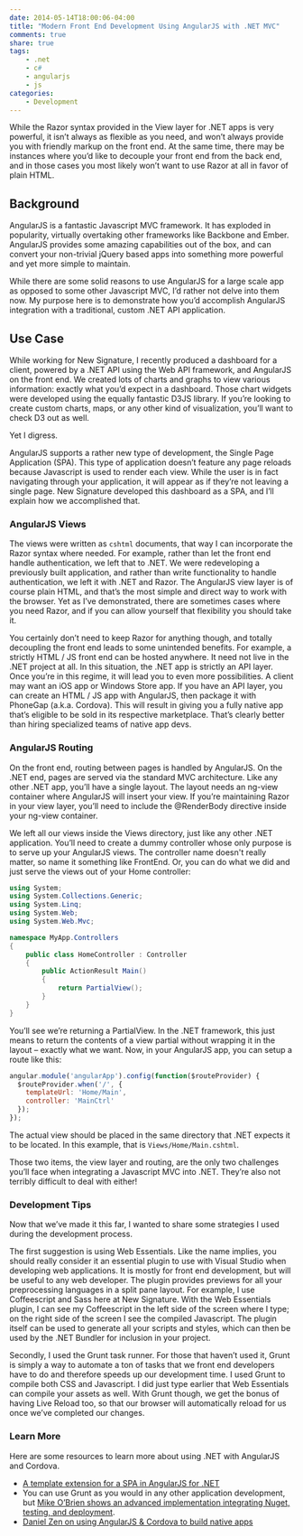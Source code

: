 ```yaml
---
date: 2014-05-14T18:00:06-04:00
title: "Modern Front End Development Using AngularJS with .NET MVC"
comments: true
share: true
tags:
    - .net
    - c#
    - angularjs
    - js
categories:
    - Development
---
```


While the Razor syntax provided in the View layer for .NET apps is very powerful, it isn’t always as flexible as you need, and won’t always provide you with friendly markup on the front end. At the same time, there may be instances where you’d like to decouple your front end from the back end, and in those cases you most likely won’t want to use Razor at all in favor of plain HTML.

## Background

AngularJS is a fantastic Javascript MVC framework. It has exploded in popularity, virtually overtaking other frameworks like Backbone and Ember. AngularJS provides some amazing capabilities out of the box, and can convert your non-trivial jQuery based apps into something more powerful and yet more simple to maintain.

While there are some solid reasons to use AngularJS for a large scale app as opposed to some other Javascript MVC, I’d rather not delve into them now. My purpose here is to demonstrate how you’d accomplish AngularJS integration with a traditional, custom .NET API application.

## Use Case

While working for New Signature, I recently produced a dashboard for a client, powered by a .NET API using the Web API framework, and AngularJS on the front end. We created lots of charts and graphs to view various information: exactly what you’d expect in a dashboard. Those chart widgets were developed using the equally fantastic D3JS library. If you’re looking to create custom charts, maps, or any other kind of visualization, you’ll want to check D3 out as well.

Yet I digress.

AngularJS supports a rather new type of development, the Single Page Application (SPA). This type of application doesn’t feature any page reloads because Javascript is used to render each view. While the user is in fact navigating through your application, it will appear as if they’re not leaving a single page. New Signature developed this dashboard as a SPA, and I’ll explain how we accomplished that.

### AngularJS Views

The views were written as `cshtml` documents, that way I can incorporate the Razor syntax where needed. For example, rather than let the front end handle authentication, we left that to .NET. We were redeveloping a previously built application, and rather than write functionality to handle authentication, we left it with .NET and Razor. The AngularJS view layer is of course plain HTML, and that’s the most simple and direct way to work with the browser. Yet as I’ve demonstrated, there are sometimes cases where you need Razor, and if you can allow yourself that flexibility you should take it.

You certainly don’t need to keep Razor for anything though, and totally decoupling the front end leads to some unintended benefits. For example, a strictly HTML / JS front end can be hosted anywhere. It need not live in the .NET project at all. In this situation, the .NET app is strictly an API layer. Once you’re in this regime, it will lead you to even more possibilities. A client may want an iOS app or Windows Store app. If you have an API layer, you can create an HTML / JS app with AngularJS, then package it with PhoneGap (a.k.a. Cordova). This will result in giving you a fully native app that’s eligible to be sold in its respective marketplace. That’s clearly better than hiring specialized teams of native app devs.

### AngularJS Routing

On the front end, routing between pages is handled by AngularJS. On the .NET end, pages are served via the standard MVC architecture. Like any other .NET app, you’ll have a single layout. The layout needs an ng-view container where AngularJS will insert your view. If you’re maintaining Razor in your view layer, you’ll need to include the @RenderBody directive inside your ng-view container.

We left all our views inside the Views directory, just like any other .NET application. You’ll need to create a dummy controller whose only purpose is to serve up your AngularJS views. The controller name doesn't really matter, so name it something like FrontEnd. Or, you can do what we did and just serve the views out of your Home controller:

``` cs
using System;
using System.Collections.Generic;
using System.Linq;
using System.Web;
using System.Web.Mvc;

namespace MyApp.Controllers
{
    public class HomeController : Controller
    {
        public ActionResult Main()
        {
            return PartialView();
        }
    }
}
```

You’ll see we’re returning a PartialView. In the .NET framework, this just means to return the contents of a view partial without wrapping it in the layout – exactly what we want. Now, in your AngularJS app, you can setup a route like this:

``` javascript
angular.module('angularApp').config(function($routeProvider) {
  $routeProvider.when('/', {
    templateUrl: 'Home/Main',
    controller: 'MainCtrl'
  });
});
```

The actual view should be placed in the same directory that .NET expects it to be located. In this example, that is `Views/Home/Main.cshtml`.

Those two items, the view layer and routing, are the only two challenges you’ll face when integrating a Javascript MVC into .NET. They’re also not terribly difficult to deal with either!

### Development Tips

Now that we’ve made it this far, I wanted to share some strategies I used during the development process.

The first suggestion is using Web Essentials. Like the name implies, you should really consider it an essential plugin to use with Visual Studio when developing web applications. It is mostly for front end development, but will be useful to any web developer. The plugin provides previews for all your preprocessing languages in a split pane layout. For example, I use Coffeescript and Sass here at New Signature. With the Web Essentials plugin, I can see my Coffeescript in the left side of the screen where I type; on the right side of the screen I see the compiled Javascript. The plugin itself can be used to generate all your scripts and styles, which can then be used by the .NET Bundler for inclusion in your project.

Secondly, I used the Grunt task runner. For those that haven’t used it, Grunt is simply a way to automate a ton of tasks that we front end developers have to do and therefore speeds up our development time. I used Grunt to compile both CSS and Javascript. I did just type earlier that Web Essentials can compile your assets as well. With Grunt though, we get the bonus of having Live Reload too, so that our browser will automatically reload for us once we’ve completed our changes.

### Learn More

Here are some resources to learn more about using .NET with AngularJS and Cordova.

* [A template extension for a SPA in AngularJS for .NET](http://visualstudiogallery.msdn.microsoft.com/5af151b2-9ed2-4809-bfe8-27566bfe7d83)
* You can use Grunt as you would in any other application development, but [Mike O’Brien shows an advanced implementation integrating Nuget, testing, and deployment](http://www.mikeobrien.net/blog/using-grunt-to-build-and-deploy-dotnet-apps).
* [Daniel Zen on using AngularJS & Cordova to build native apps](http://www.youtube.com/watch?v=wVntVkRLR3M)
